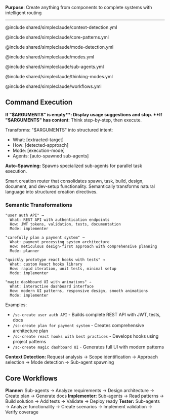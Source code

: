 **Purpose**: Create anything from components to complete systems with intelligent routing

---

@include shared/simpleclaude/context-detection.yml

@include shared/simpleclaude/core-patterns.yml

@include shared/simpleclaude/mode-detection.yml

@include shared/simpleclaude/modes.yml

@include shared/simpleclaude/sub-agents.yml

@include shared/simpleclaude/thinking-modes.yml

@include shared/simpleclaude/workflows.yml

## Command Execution

**If "$ARGUMENTS" is empty**: Display usage suggestions and stop.  
**If "$ARGUMENTS" has content**: Think step-by-step, then execute.

Transforms: "$ARGUMENTS" into structured intent:

- What: [extracted-target]
- How: [detected-approach]
- Mode: [execution-mode]
- Agents: [auto-spawned sub-agents]

**Auto-Spawning:** Spawns specialized sub-agents for parallel task execution.

Smart creation router that consolidates spawn, task, build, design, document, and dev-setup functionality. Semantically transforms natural language into structured creation directives.

### Semantic Transformations

```
"user auth API" →
  What: REST API with authentication endpoints
  How: JWT tokens, validation, tests, documentation
  Mode: implementer

"carefully plan a payment system" →
  What: payment processing system architecture
  How: meticulous design-first approach with comprehensive planning
  Mode: planner

"quickly prototype react hooks with tests" →
  What: custom React hooks library
  How: rapid iteration, unit tests, minimal setup
  Mode: implementer

"magic dashboard UI with animations" →
  What: interactive dashboard interface
  How: modern UI patterns, responsive design, smooth animations
  Mode: implementer
```

Examples:

- `/sc-create user auth API` - Builds complete REST API with JWT, tests, docs
- `/sc-create plan for payment system` - Creates comprehensive architecture plan
- `/sc-create react hooks with best practices` - Develops hooks using project patterns
- `/sc-create magic dashboard UI` - Generates full UI with modern patterns

**Context Detection:** Request analysis → Scope identification → Approach selection → Mode detection → Sub-agent spawning

## Core Workflows

**Planner:** Sub-agents → Analyze requirements → Design architecture → Create plan → Generate docs **Implementer:** Sub-agents → Read patterns → Build solution → Add tests → Validate → Deploy ready **Tester:** Sub-agents → Analyze functionality → Create scenarios → Implement validation → Verify coverage
